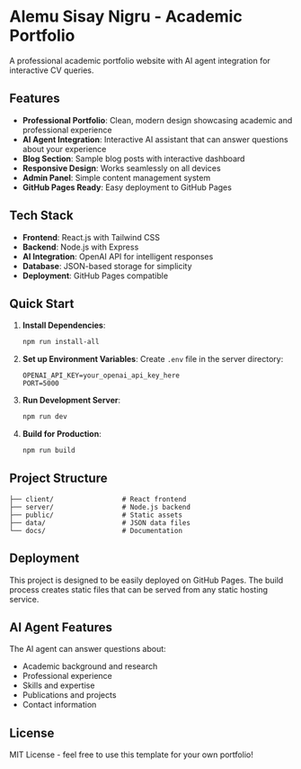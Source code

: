 # Alemu Sisay Nigru - Academic Portfolio

A professional academic portfolio website with AI agent integration for interactive CV queries.

## Features

- **Professional Portfolio**: Clean, modern design showcasing academic and professional experience
- **AI Agent Integration**: Interactive AI assistant that can answer questions about your experience
- **Blog Section**: Sample blog posts with interactive dashboard
- **Responsive Design**: Works seamlessly on all devices
- **Admin Panel**: Simple content management system
- **GitHub Pages Ready**: Easy deployment to GitHub Pages

## Tech Stack

- **Frontend**: React.js with Tailwind CSS
- **Backend**: Node.js with Express
- **AI Integration**: OpenAI API for intelligent responses
- **Database**: JSON-based storage for simplicity
- **Deployment**: GitHub Pages compatible

## Quick Start

1. **Install Dependencies**:
   ```bash
   npm run install-all
   ```

2. **Set up Environment Variables**:
   Create `.env` file in the server directory:
   ```
   OPENAI_API_KEY=your_openai_api_key_here
   PORT=5000
   ```

3. **Run Development Server**:
   ```bash
   npm run dev
   ```

4. **Build for Production**:
   ```bash
   npm run build
   ```

## Project Structure

```
├── client/                 # React frontend
├── server/                 # Node.js backend
├── public/                 # Static assets
├── data/                   # JSON data files
└── docs/                   # Documentation
```

## Deployment

This project is designed to be easily deployed on GitHub Pages. The build process creates static files that can be served from any static hosting service.

## AI Agent Features

The AI agent can answer questions about:
- Academic background and research
- Professional experience
- Skills and expertise
- Publications and projects
- Contact information

## License

MIT License - feel free to use this template for your own portfolio! 